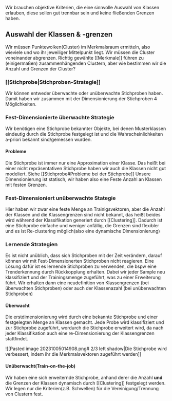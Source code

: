 Wir brauchen objektive Kriterien, die eine sinnvolle Auswahl von Klassen erlauben, diese sollen gut trennbar sein und keine fließenden Grenzen haben.
## Auswahl der Klassen & -grenzen
Wir müssen Punktewolken(Cluster) im Merkmalsraum ermitteln, also wieviele und wo ihr jeweiliger Mittelpunkt liegt. Wir müssen die Cluster voneinander abgrenzen. Richtig gewählte [[Merkmale]] führen zu (einigermaßen) zusammenhängenden Clustern, aber wie bestimmen wir die Anzahl und Grenzen der Cluster?

### [[Stichprobe|Stichproben-Strategie]]
Wir können entweder überwachte oder unüberwachte Stichproben haben. Damit haben wir zusammen mit der Dimensionierung der Stichproben 4 Möglichkeiten.
### Fest-Dimensionierte überwachte Strategie
Wir benötigen eine Stichprobe bekannter Objekte, bei denen Musterklassen eindeutig durch die Stichprobe festgelegt ist und die Wahrscheinlichkeiten a-priori bekannt sind/gemessen wurden.
#### Probleme
Die Stichprobe ist immer nur eine Approximation einer Klasse. Das heißt bei einer nicht repräsentativen Stichprobe haben wir auch die Klassen nicht gut modeliert. Siehe [[Stichprobe#Probleme bei der Stichprobe]]
Unsere Dimensionierung ist statisch, wir haben also eine Feste Anzahl an Klassen mit festen Grenzen.

### Fest-Dimensioniert unüberwachte Stategie
Hier haben wir zwar eine feste Menge an Trainigsvektoren, aber die Anzahl der Klassen und die Klassengrenzen sind nicht bekannt, das heißt beides wird während der Klassifikation generiert durch [[Clustering]].
Dadurch ist eine Stichprobe einfache und weniger anfällig, die Grenzen sind flexibler und es ist Re-clustering möglich(also eine dynamische Dimensionierung)

### Lernende Strategien
Es ist nicht unüblich, dass sich Stichproben mit der Zeit verändern, darauf können wir mit Fest-Dimensionerten Stichproben nicht reagieren. Eine Lösung dafür ist es lernende Stichproben zu verwenden, die bspw eine Trenderkennung durch Rückkopplung erhalten. Dabei wir jeder Sample neu klassifiziert und der Trainingsmenge zugeführt, was zu einer Erweiterung führt. Wir erhalten dann eine neudefinition von Klassengrenzen (bei überwachten Stichproben) oder auch der Klassenazahl (bei unüberwachten Stichproben)
#### Überwacht
Die erstdimensionierung wird durch eine bekannte Stichprobe und einer festgelegten Menge an Klassen gemacht. Jede Probe wird klassifiziert und zur Stichprobe zugeführt, wordurch die Stichprobe erweitert wird, da nach jeder Klassifikation auch eine re-Dimensionierung der Klassengrenzen stattfindet.

![[Pasted image 20231005014908.png# 2/3 left shadow|Die Stichprobe wird verbessert, indem ihr die Merkmalsvektoren zugeführt werden]]
#### Unüberwacht(Train-on-the-job)
Wir haben eine sich erweiternde Stichprobe, anhand derer die Anzahl **und** die Grenzen der Klassen dynamisch durch [[Clustering]] festgelegt werden. Wir legen nur die Kriterien(z.B. Schwellen) für die Vereinigung/Trennung von Clustern fest.

